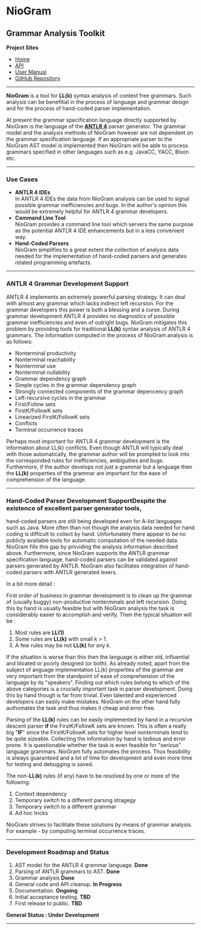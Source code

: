 ﻿# **NioGram**
## Grammar Analysis Toolkit

**Project Sites**

* [Home](https://niogram.github.io/niogram/)
* [API](https://niogram.github.io/niogram/apidocs)
* [User Manual](https://niogram.github.io/niogram/NioGram_User_Manual.pdf)
* [GitHub Repository](https://github.com/niogram/niogram)

---

**NioGram** is a tool for **LL(k)** syntax analysis of 
context free grammars. Such analysis can be benefitial
in the process of language and grammar design and for
the process of hand-coded parser implementation.

At present the grammar specification language directly
supported by NioGram is the language of the
[**ANTLR 4**](http://www.antlr.org/) parser generator.
The grammar model and the analysis methods of NioGram
however are not dependent on the grammar specification
language. If an appropriate parser to the NioGram AST
model is implemented then NioGram will be able to process
grammars specified in other languages such as e.g. JavaCC,
YACC, Bison etc.

---

### Use Cases
* **ANTLR 4 IDEs**  
In ANTLR 4 IDEs the data from NioGram analysis can be used
to signal possible grammar inefficiencies and bugs. In the
author's opinion this would be extremely helpful for
ANTLR 4 grammar developers.
* **Command Line Tool**  
NioGram provides a command line tool which servers the
same purpose as the potential ANTLR 4 IDE enhancements
but in a less convenient way.
* **Hand-Coded Parsers**  
NioGram simplifies to a great extent the collection
of analysis data needed for the implementation of
hand-coded parsers and generates related programming
artefacts.

---

### ANTLR 4 Grammar Development Support
ANTLR 4 implements an extremely powerful parsing strategy.
It can deal with almost any grammar which lacks indirect
left recursion. For the grammar developers this power is
both a blessing and a curse. During grammar development
ANTLR 4 provides no diagnostics of possible grammar
inefficiencies and even of outright bugs. NioGram
mitigates this problem by providing tools for traditional
**LL(k)** syntax analysis of ANTLR 4 grammars. The
information computed in the process of NioGram analysis is
as follows:

* Nonterminal productivity
* Nonterminal reachability
* Nonterminal use
* Nonterminal nullability
* Grammar dependency graph
* Simple cycles in the grammar dependency graph
* Strongly connected components of the grammar depencency graph
* Left-recursive cycles in the grammar
* First/Follow sets
* FirstK/FollowK sets
* Linearized FirstK/FollowK sets
* Conflicts
* Terminal occurrence traces

Perhaps most important for ANTLR 4 grammar development is
the information about LL(k) conflicts. Even though ANTLR will
typically deal with those automatically, the grammar author
will be prompted to look into the corresponded rules for
inefficiencies, ambiguities and bugs. Furthermore, if the
author develops not just a grammar but a language then the
**LL(k)** properties of the grammar are important for the ease
of comprehension of the language.

---

### Hand-Coded Parser Development SupportDespite the existence of excellent parser generator tools,
hand-coded parsers are still being developed even for
A-list languages such as Java. More often than not though
the analysis data needed for hand coding is
difficult to collect by hand. Unfortunately there
appear to be no publicly available tools for automatic
computation of the needed data. NioGram fills this gap by
providing the analysis information described above. Furthermore, since NioGram supports the ANTLR grammar
specification language, hand-coded parsers can be
validated against parsers generated by ANTLR.
NioGram also facilitates integration of hand-coded
parsers with ANTLR generated lexers.

In a bit more detail :

First order of business in grammar development is to clean
up the grammar of (usually buggy) non-productive 
nonterminals and left recursion. Doing this by hand is
usually feasible but with NioGram analysis the task is
considerably easier to accomplish and verify. Then the
typical situation will be :

1. Most rules are **LL(1)**
2. Some rules are **LL(k)** with small k > 1.
3. A few rules may be not **LL(k)** for any k.

If the situation is worse than this then the language
is either old, influential and bloated or poorly designed
(or both). As already noted, apart from the subject of
anguage implementation LL(k) properties of the grammar
are very important from the standpoint of ease of comprehension
of the language by its "speakers". Finding out which rules
belong to which of the above categories is a crucially
important task in parser development. Doing this by hand
though is far from trivial. Even talented and experienced
developers can easily make mistakes. NioGram on the other
hand fully authomates the task and thus makes it cheap and
error free.

Parsing of the **LL(k)** rules can be easily implemented
by hand in a recursive descent parser **if** the
FirstK/FollowK sets are known. This is often a
really big "**IF**" since the FirstK/FollowK sets for
higher level nonterminals tend to be quite sizeable.
Collecting the information by hand is tedious and
error prone. It is questionable whether the task
is even feasible for "serious" language grammars. NioGram
fully automates the process. Thus feasibility is always
guaranteed and a lot of time for development and even
more time for testing and debugging is saved.

The non-**LL(k)** rules (if any)  have to be resolved by
one or more of the following:

1. Context dependency
2. Temporary switch to a different parsing stragegy
3. Temporary switch to a different grammar
4. Ad hoc tricks

NioGram strives to facilitate these solutions by means of
grammar analysis. For example - by computing terminal
occurrence traces.

---

### Development Roadmap and Status
1. AST model for the ANTLR 4 grammar language. **Done**
2. Parsing of ANTLR grammars to AST. **Done**
3. Grammar analysis **Done**
4. General code and API cleanup. **In Progress**
5. Documentation. **Ongoing** 
6. Initial acceptance testing. **TBD**
7. First release to public. **TBD**

**General Status : Under Development**

---
